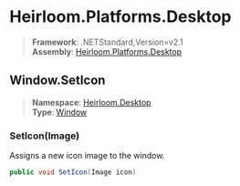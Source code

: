 # Heirloom.Platforms.Desktop

> **Framework**: .NETStandard,Version=v2.1  
> **Assembly**: [Heirloom.Platforms.Desktop][0]  

## Window.SetIcon

> **Namespace**: [Heirloom.Desktop][0]  
> **Type**: [Window][1]  

### SetIcon(Image)

Assigns a new icon image to the window.

```cs
public void SetIcon(Image icon)
```

[0]: ../Heirloom.Platforms.Desktop.md
[1]: Heirloom.Desktop.Window.md
